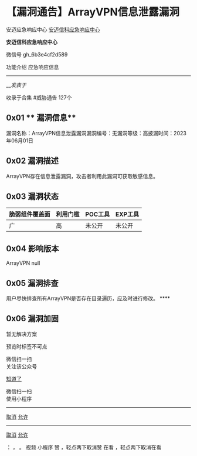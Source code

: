 #  【漏洞通告】ArrayVPN信息泄露漏洞

安迈应急响应中心  [ 安迈信科应急响应中心 ](javascript:void\(0\);)

**安迈信科应急响应中心** ![]()

微信号 gh_6b3e4cf2d589

功能介绍 应急响应信息

____

___发表于_

收录于合集 #威胁通告 127个

## **0x01** **  漏洞信息**  

  
漏洞名称：ArrayVPN信息泄露漏洞漏洞编号：无漏洞等级：高披漏时间：2023年06月01日  

##  **0x02**  漏洞描述

  
ArrayVPN存在信息泄露漏洞，攻击者利用此漏洞可获取敏感信息。  

##  **0x03 漏洞状态**

  
脆弱组件覆盖面| 利用门槛| POC工具| EXP工具  
---|---|---|---  
广| 高| 未公开| 未公开  
  
##  **0x04 影响版本**

  
ArrayVPN null  

##  **0x05  漏洞排查**  

  
用户尽快排查所有ArrayVPN是否存在目录遍历，应及时进行修改。 ****  

##  **0x06  漏洞加固**

  
暂无解决方案

预览时标签不可点

微信扫一扫  
关注该公众号

[知道了](javascript:;)

微信扫一扫  
使用小程序

****

[取消](javascript:void\(0\);) [允许](javascript:void\(0\);)

****

[取消](javascript:void\(0\);) [允许](javascript:void\(0\);)

： ， 。   视频 小程序 赞 ，轻点两下取消赞 在看 ，轻点两下取消在看

